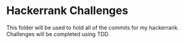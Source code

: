 # Hackerrank Challenges
This folder will be used to hold all of the commits for my hackerrank.
Challenges will be completed using TDD.
